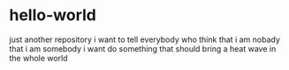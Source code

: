 # hello-world
just another repository
i want to tell everybody who think that i am nobady that i am somebody
i want do something that should bring a heat wave in the whole world

